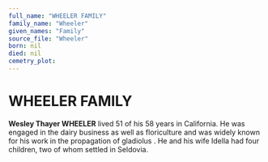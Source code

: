 ```yaml
---
full_name: "WHEELER FAMILY"
family_name: "Wheeler"
given_names: "Family"
source_file: "Wheeler"
born: nil
died: nil
cemetry_plot: 
---
```

# WHEELER FAMILY

**Wesley Thayer WHEELER** lived 51 of his 58 years in California. He was
engaged in the dairy business as well as floriculture and was widely
known for his work in the propagation of gladiolus . He and his wife
Idella had four children, two of whom settled in Seldovia.

